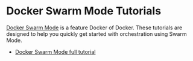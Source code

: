 # Docker Swarm Mode Tutorials

[Docker Swarm Mode](https://docs.docker.com/engine/swarm/) is a feature Docker of Docker. These tutorials are designed to help you quickly get started with orchestration using Swarm Mode.

* [Docker Swarm Mode full tutorial](beginner-tutorial/README.md)

